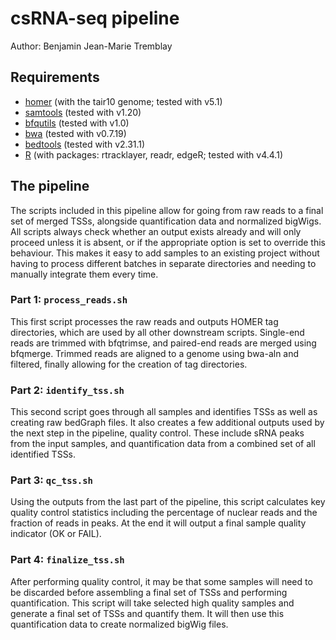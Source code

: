 # csRNA-seq pipeline

Author: Benjamin Jean-Marie Tremblay

## Requirements

* [homer](http://homer.ucsd.edu/homer/index.html) (with the tair10 genome; tested with v5.1)
* [samtools](https://www.htslib.org) (tested with v1.20)
* [bfqutils](https://github.com/noborilab/bfqutils) (tested with v1.0)
* [bwa](https://github.com/lh3/bwa) (tested with v0.7.19)
* [bedtools](https://github.com/arq5x/bedtools2) (tested with v2.31.1)
* [R](https://cran.r-project.org) (with packages: rtracklayer, readr, edgeR; tested with v4.4.1)

## The pipeline

The scripts included in this pipeline allow for going from raw reads to a final set of merged TSSs, alongside quantification data and normalized bigWigs. All scripts always check whether an output exists already and will only proceed unless it is absent, or if the appropriate option is set to override this behaviour. This makes it easy to add samples to an existing project without having to process different batches in separate directories and needing to manually integrate them every time.

### Part 1: `process_reads.sh`

This first script processes the raw reads and outputs HOMER tag directories, which are used by all other downstream scripts. Single-end reads are trimmed with bfqtrimse, and paired-end reads are merged using bfqmerge. Trimmed reads are aligned to a genome using bwa-aln and filtered, finally allowing for the creation of tag directories.

### Part 2: `identify_tss.sh`

This second script goes through all samples and identifies TSSs as well as creating raw bedGraph files. It also creates a few additional outputs used by the next step in the pipeline, quality control. These include sRNA peaks from the input samples, and quantification data from a combined set of all identified TSSs.

### Part 3: `qc_tss.sh`

Using the outputs from the last part of the pipeline, this script calculates key quality control statistics including the percentage of nuclear reads and the fraction of reads in peaks. At the end it will output a final sample quality indicator (OK or FAIL).

### Part 4: `finalize_tss.sh`

After performing quality control, it may be that some samples will need to be discarded before assembling a final set of TSSs and performing quantification. This script will take selected high quality samples and generate a final set of TSSs and quantify them. It will then use this quantification data to create normalized bigWig files.


